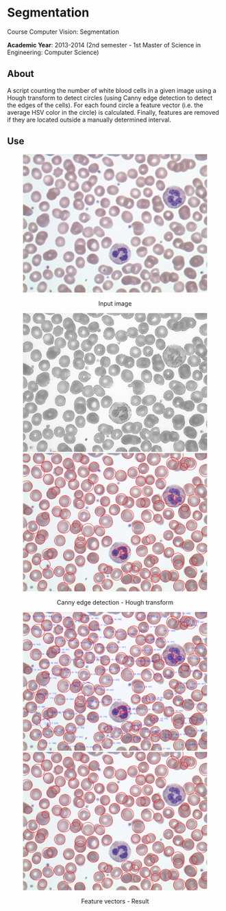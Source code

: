 # Segmentation
Course Computer Vision: Segmentation

**Academic Year**: 2013-2014 (2nd semester - 1st Master of Science in Engineering: Computer Science)

## About
A script counting the number of white blood cells in a given image using a Hough transform to detect circles (using Canny edge detection to detect the edges of the cells). For each found circle a feature vector (i.e. the average HSV color in the circle) is calculated. Finally, features are removed if they are located outside a manually determined interval.

## Use
<p align="center">
<img src="res/normal.jpg" width="430">
</p>
<p align="center">Input image</p>
<p align="center">
<img src="res/canny.png" width="430">
<img src="res/hough.png" width="430">
</p>
<p align="center">Canny edge detection - Hough transform </p>
<p align="center">
<img src="res/info.png" width="430">
<img src="res/result.png" width="430">
</p>
<p align="center">Feature vectors - Result</p>
